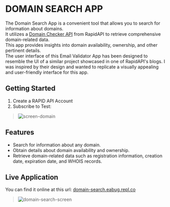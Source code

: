 # DOMAIN SEARCH APP

The Domain Search App is a convenient tool that allows you to search for information about domains.<br>
It utilizes a [Domain Checker API](https://rapidapi.com/MASNathan/api/domain-checker7/) from RapidAPI to retrieve comprehensive domain-related data.<br>
This app provides insights into domain availability, ownership, and other pertinent details.<br>
The user interface of this Email Validator App has been designed to resemble the UI of a similar project showcased in one of RapidAPI's blogs. 
I was inspired by their design and wanted to replicate a visually appealing and user-friendly interface for this app.

## Getting Started
1. Create a RAPID API Account
2. Subscribe to Test:
> ![screen-domain](https://github.com/AnouarElKihal/domain-search/assets/68613907/312960c1-77d4-4f8c-8cb9-e224556f7a8f)

## Features
- Search for information about any domain.
- Obtain details about domain availability and ownership.
- Retrieve domain-related data such as registration information, creation date, expiration date, and WHOIS records.

## Live Application
You can find it online at this url: [domain-search.eabug.repl.co](https://domain-search.eabug.repl.co/)
> ![domain-search-screen](https://github.com/AnouarElKihal/domain-search/assets/68613907/634ce7fc-5316-4afe-99bf-5174716e8a3c)


